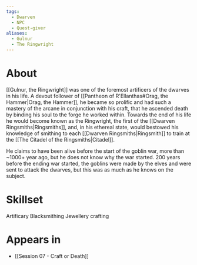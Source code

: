 ```yaml
---
tags:
  - Dwarven
  - NPC
  - Quest-giver
aliases:
  - Gulnur
  - The Ringwright
---
```


# About
[[Gulnur, the Ringwright]] was one of the foremost artificers of the dwarves in his life. A devout follower of [[Pantheon of R'Ellanthas#Orag, the Hammer|Orag, the Hammer]], he became so prolific and had such a mastery of the arcane in conjunction with his craft, that he ascended death by binding his soul to the forge he worked within. Towards the end of his life he would become known as the Ringwright, the first of the [[Dwarven Ringsmiths|Ringsmiths]], and, in his ethereal state, would bestowed his knowledge of smithing to each [[Dwarven Ringsmiths|Ringsmith]] to train at the [[The Citadel of the Ringsmiths|Citadel]]. 

He claims to have been alive before the start of the goblin war, more than ~1000+ year ago, but he does not know why the war started. 200 years before the ending war started, the goblins were made by the elves and were sent to attack the dwarves, but this was as much as he knows on the subject. 
# Skillset
Artificary
Blacksmithing
Jewellery crafting
# Appears in
- [[Session 07 - Craft or Death]]